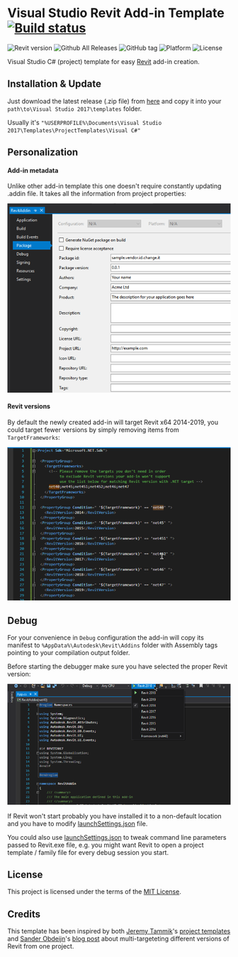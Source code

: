 Visual Studio Revit Add-in Template [![Build status](https://ci.appveyor.com/api/projects/status/vxajagat45cfeeky?svg=true)](https://ci.appveyor.com/project/salaros/vs-templates-revit-addin)
===================================

![Revit version](https://img.shields.io/badge/Revit-2014%20%E2%9E%9C%202019-blue.svg)
![Github All Releases](https://img.shields.io/github/downloads/Equipple/vs-templates-revit-addin/total.svg)
![GitHub tag](https://img.shields.io/github/tag/Equipple/vs-templates-revit-addin.svg)
![Platform](https://img.shields.io/badge/platform-Windows-red.svg)
![License](https://img.shields.io/github/license/Equipple/vs-templates-revit-addin.svg)

Visual Studio C# (project) template for easy [Revit](https://en.wikipedia.org/wiki/Autodesk_Revit) add-in creation.

## Installation & Update

Just download the latest release (.zip file) from [here](https://github.com/Equipple/vs-templates-revit-addin/releases) and copy it into your `path\to\Visual Studio 2017\templates` folder.

Usually it's `"%USERPROFILE%\Documents\Visual Studio 2017\Templates\ProjectTemplates\Visual C#"`

## Personalization

#### Add-in metadata

Unlike other add-in template this one doesn't require constantly updating .addin file. It takes all the information from project properties:

![Project properties](assets/properties-add-in-data.png "Project properties")

#### Revit versions

By default the newly created add-in will target Revit x64 2014-2019, you could target fewer versions by simply removing items from `TargetFrameworks`:

![Revit versions](assets/revit-versions.png "Revit versions")

## Debug

For your convenience in `Debug` configuration the add-in will copy its manifest to `%AppData%\Autodesk\Revit\Addins` folder with Assembly tags pointing to your compilation output folder.

Before starting the debugger make sure you have selected the proper Revit version:

![Debugger selection](assets/debugger-selection.png "Debugger selection")

If Revit won't start probably you have installed it to a non-default location and you have to modify [launchSettings.json](src/Properties/launchSettings.json) file.

You could also use [launchSettings.json](src/Properties/launchSettings.json) to tweak command line parameters passed to Revit.exe file, e.g. you might want Revit to open a project template / family file for every debug session you start.

## License

This project is licensed under the terms of the [MIT License](LICENSE).

## Credits

This template has been inspired by both [Jeremy Tammik](https://github.com/jeremytammik)'s [project templates](https://github.com/jeremytammik/VisualStudioRevitAddinWizard) and [Sander Obdeijn](https://github.com/sanderobdeijn)'s [blog post](http://buildingknowledge.eu/custom-msbuild-targets-for-compiling-addins-for-multiple-revit-versions/) about multi-targeteting different versions of Revit from one project.